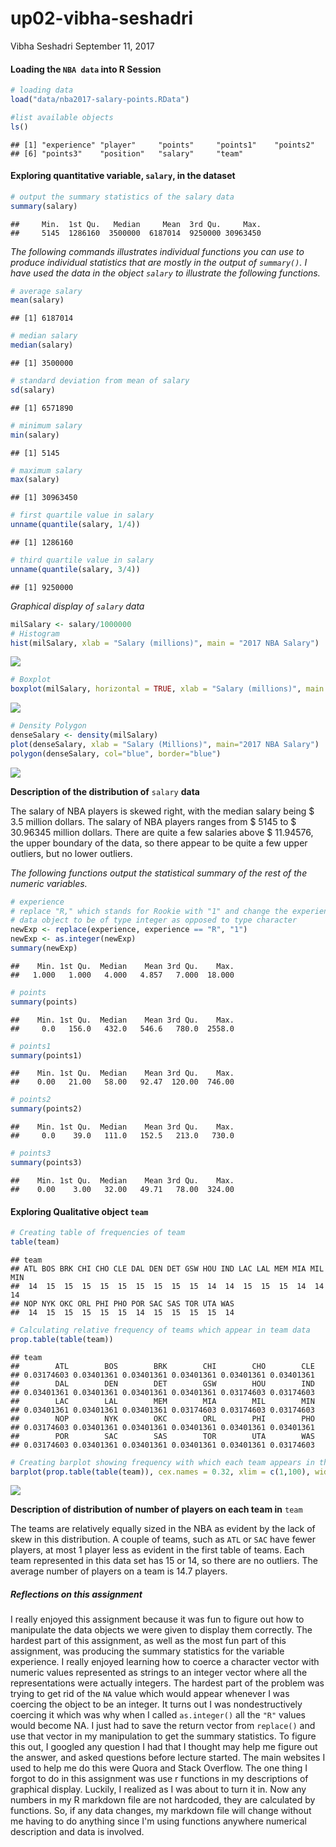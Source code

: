 up02-vibha-seshadri
================
Vibha Seshadri
September 11, 2017

#### Loading the `NBA data` into R Session

``` r
# loading data
load("data/nba2017-salary-points.RData")

#list available objects
ls()
```

    ## [1] "experience" "player"     "points"     "points1"    "points2"   
    ## [6] "points3"    "position"   "salary"     "team"

#### Exploring quantitative variable, `salary`, in the dataset

``` r
# output the summary statistics of the salary data
summary(salary)
```

    ##     Min.  1st Qu.   Median     Mean  3rd Qu.     Max. 
    ##     5145  1286160  3500000  6187014  9250000 30963450

*The following commands illustrates individual functions you can use to produce individual statistics that are mostly in the output of `summary()`. I have used the data in the object `salary` to illustrate the following functions.*

``` r
# average salary
mean(salary)
```

    ## [1] 6187014

``` r
# median salary
median(salary)
```

    ## [1] 3500000

``` r
# standard deviation from mean of salary
sd(salary)
```

    ## [1] 6571890

``` r
# minimum salary
min(salary)
```

    ## [1] 5145

``` r
# maximum salary
max(salary)
```

    ## [1] 30963450

``` r
# first quartile value in salary
unname(quantile(salary, 1/4))
```

    ## [1] 1286160

``` r
# third quartile value in salary
unname(quantile(salary, 3/4))
```

    ## [1] 9250000

*Graphical display of `salary` data*

``` r
milSalary <- salary/1000000
# Histogram
hist(milSalary, xlab = "Salary (millions)", main = "2017 NBA Salary")
```

![](up02-vibha-seshadri_files/figure-markdown_github-ascii_identifiers/salaryDistr-1.png)

``` r
# Boxplot
boxplot(milSalary, horizontal = TRUE, xlab = "Salary (millions)", main = "2017 NBA Salary")
```

![](up02-vibha-seshadri_files/figure-markdown_github-ascii_identifiers/salaryDistr-2.png)

``` r
# Density Polygon
denseSalary <- density(milSalary)
plot(denseSalary, xlab = "Salary (Millions)", main="2017 NBA Salary")
polygon(denseSalary, col="blue", border="blue")
```

![](up02-vibha-seshadri_files/figure-markdown_github-ascii_identifiers/salaryDistr-3.png)

**Description of the distribution of** `salary` **data**

The salary of NBA players is skewed right, with the median salary being $ 3.5 million dollars. The salary of NBA players ranges from $ 5145 to $ 30.96345 million dollars. There are quite a few salaries above $ 11.94576, the upper boundary of the data, so there appear to be quite a few upper outliers, but no lower outliers.

*The following functions output the statistical summary of the rest of the numeric variables.*

``` r
# experience
# replace "R," which stands for Rookie with "1" and change the experience
# data object to be of type integer as opposed to type character
newExp <- replace(experience, experience == "R", "1")
newExp <- as.integer(newExp)
summary(newExp)
```

    ##    Min. 1st Qu.  Median    Mean 3rd Qu.    Max. 
    ##   1.000   1.000   4.000   4.857   7.000  18.000

``` r
# points
summary(points)
```

    ##    Min. 1st Qu.  Median    Mean 3rd Qu.    Max. 
    ##     0.0   156.0   432.0   546.6   780.0  2558.0

``` r
# points1
summary(points1)
```

    ##    Min. 1st Qu.  Median    Mean 3rd Qu.    Max. 
    ##    0.00   21.00   58.00   92.47  120.00  746.00

``` r
# points2
summary(points2)
```

    ##    Min. 1st Qu.  Median    Mean 3rd Qu.    Max. 
    ##     0.0    39.0   111.0   152.5   213.0   730.0

``` r
# points3
summary(points3)
```

    ##    Min. 1st Qu.  Median    Mean 3rd Qu.    Max. 
    ##    0.00    3.00   32.00   49.71   78.00  324.00

#### Exploring Qualitative object `team`

``` r
# Creating table of frequencies of team
table(team)
```

    ## team
    ## ATL BOS BRK CHI CHO CLE DAL DEN DET GSW HOU IND LAC LAL MEM MIA MIL MIN 
    ##  14  15  15  15  15  15  15  15  15  15  14  14  15  15  15  14  14  14 
    ## NOP NYK OKC ORL PHI PHO POR SAC SAS TOR UTA WAS 
    ##  14  15  15  15  15  15  14  15  15  15  15  14

``` r
# Calculating relative frequency of teams which appear in team data
prop.table(table(team))
```

    ## team
    ##        ATL        BOS        BRK        CHI        CHO        CLE 
    ## 0.03174603 0.03401361 0.03401361 0.03401361 0.03401361 0.03401361 
    ##        DAL        DEN        DET        GSW        HOU        IND 
    ## 0.03401361 0.03401361 0.03401361 0.03401361 0.03174603 0.03174603 
    ##        LAC        LAL        MEM        MIA        MIL        MIN 
    ## 0.03401361 0.03401361 0.03401361 0.03174603 0.03174603 0.03174603 
    ##        NOP        NYK        OKC        ORL        PHI        PHO 
    ## 0.03174603 0.03401361 0.03401361 0.03401361 0.03401361 0.03401361 
    ##        POR        SAC        SAS        TOR        UTA        WAS 
    ## 0.03174603 0.03401361 0.03401361 0.03401361 0.03401361 0.03174603

``` r
# Creating barplot showing frequency with which each team appears in the team data
barplot(prop.table(table(team)), cex.names = 0.32, xlim = c(1,100), width = 3, xpd = TRUE)
```

![](up02-vibha-seshadri_files/figure-markdown_github-ascii_identifiers/tableTeam-1.png)

**Description of distribution of number of players on each team in** `team`

The teams are relatively equally sized in the NBA as evident by the lack of skew in this distribution. A couple of teams, such as `ATL` or `SAC` have fewer players, at most 1 player less as evident in the first table of teams. Each team represented in this data set has 15 or 14, so there are no outliers. The average number of players on a team is 14.7 players.

##### Reflections on this assignment

I really enjoyed this assignment because it was fun to figure out how to manipulate the data objects we were given to display them correctly. The hardest part of this assignment, as well as the most fun part of this assignment, was producing the summary statistics for the variable experience. I really enjoyed learning how to coerce a character vector with numeric values represented as strings to an integer vector where all the representations were actually integers. The hardest part of the problem was trying to get rid of the `NA` value which would appear whenever I was coercing the object to be an integer. It turns out I was nondestructively coercing it which was why when I called `as.integer()` all the `"R"` values would become NA. I just had to save the return vector from `replace()` and use that vector in my manipulation to get the summary statistics. To figure this out, I googled any question I had that I thought may help me figure out the answer, and asked questions before lecture started. The main websites I used to help me do this were Quora and Stack Overflow. The one thing I forgot to do in this assignment was use r functions in my descriptions of graphical display. Luckily, I realized as I was about to turn it in. Now any numbers in my R markdown file are not hardcoded, they are calculated by functions. So, if any data changes, my markdown file will change without me having to do anything since I'm using functions anywhere numerical description and data is involved.

